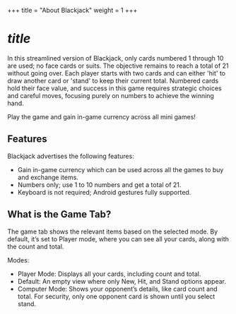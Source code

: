 +++
title = "About Blackjack"
weight = 1
+++
# $title$
In this streamlined version of Blackjack, only cards numbered 1 through 10 are used; no face cards or suits. The objective remains to reach a total of 21 without going over. Each player starts with two cards and can either 'hit' to draw another card or 'stand' to keep their current total. Numbered cards hold their face value, and success in this game requires strategic choices and careful moves, focusing purely on numbers to achieve the winning hand.

Play the game and gain in-game currency across all mini games!

## Features
Blackjack advertises the following features:
* Gain in-game currency which can be used across all the games to buy and exchange items.
* Numbers only; use 1 to 10 numbers and get a total of 21.
* Keyboard is not required; Android gestures fully supported.

## What is the Game Tab?
The game tab shows the relevant items based on the selected mode. By default, it’s set to Player mode, where you can see all your cards, along with the count and total.

Modes:
* Player Mode: Displays all your cards, including count and total.
* Default: An empty view where only New, Hit, and Stand options appear.
* Computer Mode: Shows your opponent’s details, like card count and total. For security, only one opponent card is shown until you select stand.